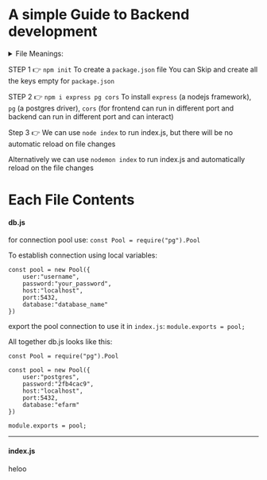 # A simple Guide to Backend development #

<details>
   <summary>File Meanings:</summary>
   <p>db.js contains the main connectivity to PostgreSQL</p>
   <p>index.js contains CRUD operation functions and establishes the connection on specified port</p>
   <p>database.sql contains some RAW SQL queries for reference</p>
</details>

STEP 1 :point_right: ``` npm init ``` To create a `package.json` file
                    You can Skip and create all the keys empty for `package.json`

STEP 2 :point_right: ```npm i express pg cors``` To install `express` (a nodejs framework), `pg` (a postgres driver), `cors` (for frontend can run in     different port and backend can run in different port and can interact)

Step 3 :point_right: We can use ```node index``` to run index.js, but there will be no automatic reload on file changes 
                      
Alternatively we can use ```nodemon index``` to run index.js and automatically reload on the file changes


# Each File Contents #
#### db.js ####
for connection pool use: ```const Pool = require("pg").Pool```

To establish connection using local variables: 

```node
const pool = new Pool({
    user:"username",
    password:"your_password",
    host:"localhost",
    port:5432,
    database:"database_name"
}) 
```

export the pool connection to use it in `index.js`: ```module.exports = pool;```

All together db.js looks like this:

```node
const Pool = require("pg").Pool

const pool = new Pool({
    user:"postgres",
    password:"2fb4cac9",
    host:"localhost",
    port:5432,
    database:"efarm"
})

module.exports = pool;
```
































----
#### index.js ####

heloo
